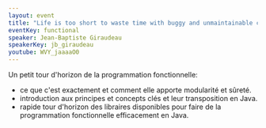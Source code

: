 ```yaml
---
layout: event
title: "Life is too short to waste time with buggy and unmaintainable code!"
eventKey: functional
speaker: Jean-Baptiste Giraudeau
speakerKey: jb_giraudeau
youtube: WVY_jaaaaO0
---
```


Un petit tour d'horizon de la programmation fonctionnelle:

* ce que c'est exactement et comment elle apporte modularité et sûreté.
* introduction aux principes et concepts clés et leur transposition en Java.
* rapide tour d'horizon des libraires disponibles pour faire de la programmation fonctionnelle efficacement en Java.